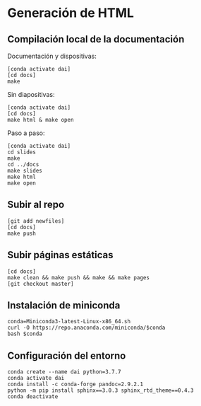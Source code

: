 
# Generación de HTML

## Compilación local de la documentación

Documentación y dispositivas:

    [conda activate dai]
    [cd docs]
    make

Sin diapositivas:

    [conda activate dai]
    [cd docs]
    make html & make open

Paso a paso:

    [conda activate dai]
    cd slides
    make
    cd ../docs
    make slides
    make html
    make open

## Subir al repo

    [git add newfiles]
    [cd docs]
    make push

## Subir páginas estáticas

    [cd docs]
    make clean && make push && make && make pages
    [git checkout master]

## Instalación de miniconda

    conda=Miniconda3-latest-Linux-x86_64.sh 
    curl -O https://repo.anaconda.com/miniconda/$conda
    bash $conda

## Configuración del entorno

    conda create --name dai python=3.7.7
    conda activate dai
    conda install -c conda-forge pandoc=2.9.2.1
    python -m pip install sphinx==3.0.3 sphinx_rtd_theme==0.4.3
    conda deactivate
